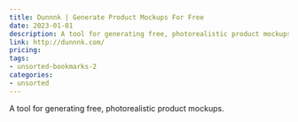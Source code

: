 ```yaml
---
title: Dunnnk | Generate Product Mockups For Free
date: 2023-01-01
description: A tool for generating free, photorealistic product mockups.
link: http://dunnnk.com/
pricing: 
tags: 
- unsorted-bookmarks-2 
categories: 
- unsorted 
---
```


A tool for generating free, photorealistic product mockups.